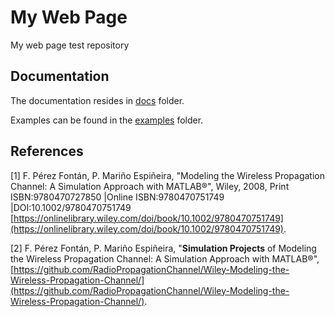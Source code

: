 # My Web Page
My web page test repository
## Documentation
The documentation resides in [docs](./docs) folder.

Examples can be found in the [examples](./examples) folder.

## References
[1] F. Pérez Fontán, P. Mariño Espiñeira, "Modeling the Wireless Propagation Channel: A Simulation Approach with MATLAB&reg;", Wiley, 2008, Print ISBN:9780470727850 |Online ISBN:9780470751749 |DOI:10.1002/9780470751749 [https://onlinelibrary.wiley.com/doi/book/10.1002/9780470751749](https://onlinelibrary.wiley.com/doi/book/10.1002/9780470751749).

[2] F. Pérez Fontán, P. Mariño Espiñeira, "**Simulation Projects** of Modeling the Wireless Propagation Channel: A Simulation Approach with MATLAB&reg;", [https://github.com/RadioPropagationChannel/Wiley-Modeling-the-Wireless-Propagation-Channel/](https://github.com/RadioPropagationChannel/Wiley-Modeling-the-Wireless-Propagation-Channel/).
